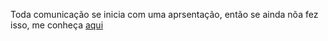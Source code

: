 Toda comunicação se inicia com uma aprsentação, então se ainda nõa fez isso, me conheça [aqui](https://eportella.github.io/PORTELLA-LTDA/)
